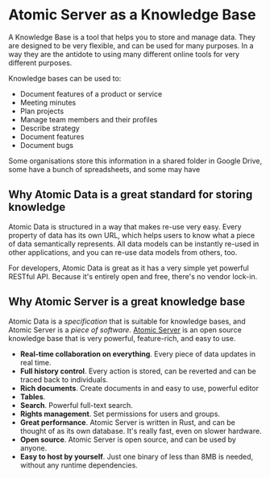 # Atomic Server as a Knowledge Base

A Knowledge Base is a tool that helps you to store and manage data.
They are designed to be very flexible, and can be used for many purposes.
In a way they are the antidote to using many different online tools for very different purposes.

Knowledge bases can be used to:

- Document features of a product or service
- Meeting minutes
- Plan projects
- Manage team members and their profiles
- Describe strategy
- Document features
- Document bugs

Some organisations store this information in a shared folder in Google Drive,
some have a bunch of spreadsheets,
and some may have

## Why Atomic Data is a great standard for storing knowledge

Atomic Data is structured in a way that makes re-use very easy.
Every property of data has its own URL, which helps users to know what a piece of data semantically represents.
All data models can be instantly re-used in other applications, and you can re-use data models from others, too.

For developers, Atomic Data is great as it has a very simple yet powerful RESTful API.
Because it's entirely open and free, there's no vendor lock-in.

## Why Atomic Server is a great knowledge base

Atomic Data is a _specification_ that is suitable for knowledge bases, and Atomic Server is a _piece of software_.
[Atomic Server](https://github.com/atomicdata-dev/atomic-data-rust) is an open source knowledge base that is very powerful, feature-rich, and easy to use.

- **Real-time collaboration on everything**. Every piece of data updates in real time.
- **Full history control**. Every action is stored, can be reverted and can be traced back to individuals.
- **Rich documents**. Create documents in and easy to use, powerful editor
- **Tables**.
- **Search**. Powerful full-text search.
- **Rights management**. Set permissions for users and groups.
- **Great performance**. Atomic Server is written in Rust, and can be thought of as its own database. It's really fast, even on slower hardware.
- **Open source**. Atomic Server is open source, and can be used by anyone.
- **Easy to host by yourself**. Just one binary of less than 8MB is needed, without any runtime dependencies.
